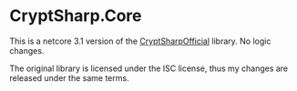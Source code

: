 # CryptSharp.Core

This is a netcore 3.1 version of the [CryptSharpOfficial](https://www.zer7.com/software/cryptsharp) library. No logic changes.

The original library is licensed under the ISC license, thus my changes are released under the same terms.
